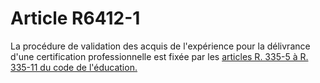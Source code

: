 # Article R6412-1

La procédure de validation des acquis de l'expérience pour la délivrance d'une certification professionnelle est fixée par les [articles R. 335-5 à R. 335-11 du code de l'éducation.][1]

 [1]: /affichCodeArticle.do?cidTexte=LEGITEXT000006071191&idArticle=LEGIARTI000006526709&dateTexte=&categorieLien=cid